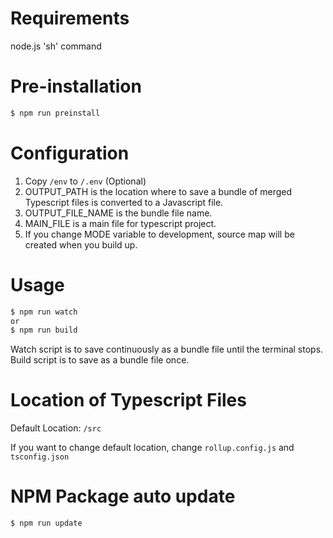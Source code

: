 # Requirements
node.js
'sh' command

# Pre-installation
```bash
$ npm run preinstall
```

# Configuration
1. Copy `/env` to `/.env` (Optional)
2. OUTPUT_PATH is the location where to save a bundle of merged Typescript files is converted to a Javascript file.
3. OUTPUT_FILE_NAME is the bundle file name.
4. MAIN_FILE is a main file for typescript project.
5. If you change MODE variable to development, source map will be created when you build up.

# Usage
```bash
$ npm run watch
or
$ npm run build
```
Watch script is to save continuously as a bundle file until the terminal stops.
Build script is to save as a bundle file once.

# Location of Typescript Files
Default Location: `/src`

If you want to change default location, change `rollup.config.js` and `tsconfig.json`

# NPM Package auto update
```bash
$ npm run update
```